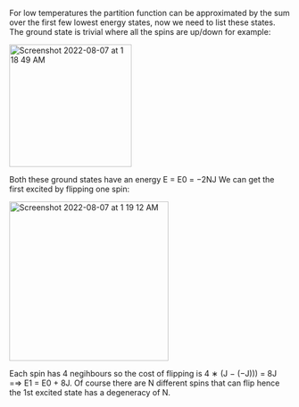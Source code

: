 For low temperatures the partition function can be approximated by the sum over the first few lowest energy states, now we need to list these states.
The ground state is trivial where all the spins are up/down for example:

<img width="219" alt="Screenshot 2022-08-07 at 1 18 49 AM" src="https://user-images.githubusercontent.com/65448559/183264132-57ba099c-2663-4cd0-9850-084cdd492a5d.png">


Both these ground states have an energy E = E0 = −2NJ
We can get the first excited by flipping one spin:

<img width="285" alt="Screenshot 2022-08-07 at 1 19 12 AM" src="https://user-images.githubusercontent.com/65448559/183264133-4a885467-4fdd-4ece-815d-31960e614dfb.png">


Each spin has 4 negihbours so the cost of flipping is 4 ∗ (J − (−J))) = 8J =⇒ E1 = E0 + 8J.
Of course there are N different spins that can flip hence the 1st excited state has a degeneracy
of N.

